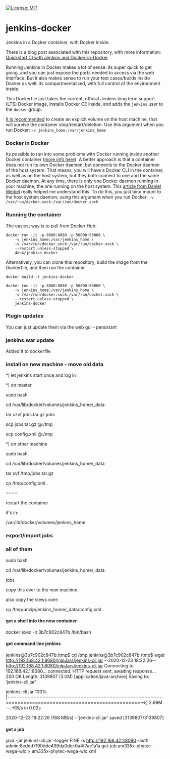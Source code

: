 [![License: MIT](https://img.shields.io/badge/License-MIT-yellow.svg)](https://opensource.org/licenses/MIT)


# jenkins-docker
Jenkins in a Docker container, with Docker inside.

There is a blog post associated with this repository, with more information: [Quickstart CI with Jenkins and Docker-in-Docker](https://medium.com/swlh/quickstart-ci-with-jenkins-and-docker-in-docker-c3f7174ee9ff?source=friends_link&sk=e2038207f7049c9000acc56e86b0442e)

Running Jenkins in Docker makes a lot of sense: its super quick to get going, and you can just expose the ports needed to access via the web interface. But it also makes sense to run your test cases/builds inside Docker as well: its compartmentalised, with full control of the environment inside.

This Dockerfile just takes the current, official Jenkins long term support (LTS) Docker image, installs Docker CE inside, and adds the `jenkins` user to the `docker` group.

[It is recommended](https://github.com/jenkinsci/docker/blob/master/README.md) to create an explicit volume on the host machine, that will survive the container stop/restart/deletion. Use this argument when you run Docker: `-v jenkins_home:/var/jenkins_home`

### Docker in Docker
Its possible to run into some problems with Docker running inside another Docker container ([more info here](https://jpetazzo.github.io/2015/09/03/do-not-use-docker-in-docker-for-ci/)). A better approach is that a container does not run its own Docker daemon, but connects to the Docker daemon of the host system. That means, you will have a Docker CLI in the container, as well as on the host system, but they both connect to one and the same Docker daemon. At any time, there is only one Docker daemon running in your machine, the one running on the host system. This [article from Daniel Weibel](https://itnext.io/docker-in-docker-521958d34efd) really helped me understand this. To do this, you just bind mount to the host system daemon, using this argument when you run Docker: `-v /var/run/docker.sock:/var/run/docker.sock`

### Running the container
The easiest way is to pull from Docker Hub:

    docker run -it -p 8080:8080 -p 50000:50000 \
	    -v jenkins_home:/var/jenkins_home \
	    -v /var/run/docker.sock:/var/run/docker.sock \
	    --restart unless-stopped \
	    4oh4/jenkins-docker

Alternatively, you can clone this repository, build the image from the Dockerfile, and then run the container

    docker build -t jenkins-docker .

    docker run -it -p 8080:8080 -p 50000:50000 \
	    -v jenkins_home:/var/jenkins_home \
	    -v /var/run/docker.sock:/var/run/docker.sock \
	    --restart unless-stopped \
	    jenkins-docker

### Plugin updates

You can just update them via the web gui - persistant

### jenkins.war update

Added it to dockerfile

### install on new machine - move old data

*) let jenkins start once and log in

*) on master

sudo bash

cd /var/lib/docker/volumes/jenkins_home/_data

tar czvf jobs.tar.gz jobs

scp jobs.tar.gz <user>@<ip>:/tmp

scp config.xml <user>@<ip>:/tmp

*) on other machine

sudo bash

cd /var/lib/docker/volumes/jenkins_home/_data

tar xvf /tmp/jobs.tar.gz

cp /tmp/config.xml .

====

restart the container

it's in:

/var/lib/docker/volumes/jenkins_home

### export/import jobs

### all of them

sudo bash

cd /var/lib/docker/volumes/jenkins_home/_data

jobs 

copy this over to the new machine

also copy the views over:

cp /tmp/unzip/jenkins_home/_data/config.xml .



#### get a shell into the new container

docker exec -it 3b7c902c847b /bin/bash

#### get command line jenkins

jenkins@3b7c902c847b:/tmp$ cd /tmp
jenkins@3b7c902c847b:/tmp$ wget http://192.168.42.1:8080/jnlpJars/jenkins-cli.jar
--2020-12-23 18:22:26--  http://192.168.42.1:8080/jnlpJars/jenkins-cli.jar
Connecting to 192.168.42.1:8080... connected.
HTTP request sent, awaiting response... 200 OK
Length: 3139807 (3.0M) [application/java-archive]
Saving to: ‘jenkins-cli.jar’

jenkins-cli.jar                                 100%[=====================================================================================================>]   2.99M  --.-KB/s    in 0.02s   

2020-12-23 18:22:26 (168 MB/s) - ‘jenkins-cli.jar’ saved [3139807/3139807]

#### get a job

java -jar jenkins-cli.jar -logger FINE -s http://192.168.42.1:8080 -auth admin:8eddd7f90dde439da0dec0a4f7ae1a1a get-job am335x-phytec-wega-wic > am335x-phytec-wega-wic.xml

### 



